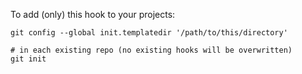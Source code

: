 To add (only) this hook to your projects:

    git config --global init.templatedir '/path/to/this/directory'

    # in each existing repo (no existing hooks will be overwritten)
    git init

